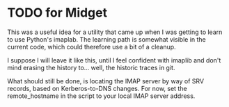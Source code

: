 TODO for Midget
===============

This was a useful idea for a utility that came up when I was getting to
learn to use Python's imaplab.  The learning path is somewhat visible in
the current code, which could therefore use a bit of a cleanup.

I suppose I will leave it like this, until I feel confident with imaplib
and don't mind erasing the history to... well, the historic traces in git.

What should still be done, is locating the IMAP server by way of SRV
records, based on Kerberos-to-DNS changes.  For now, set the remote_hostname
in the script to your local IMAP server address.


